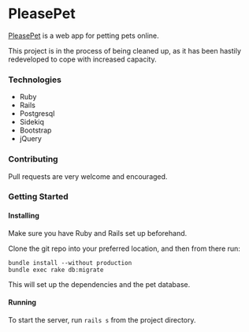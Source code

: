 # PleasePet

[PleasePet](https://please.pet) is a web app for petting pets online.

This project is in the process of being cleaned up, as it has been hastily redeveloped to cope with increased capacity.

### Technologies
* Ruby
* Rails
* Postgresql
* Sidekiq
* Bootstrap
* jQuery

### Contributing
Pull requests are very welcome and encouraged.

### Getting Started

#### Installing

Make sure you have Ruby and Rails set up beforehand.

Clone the git repo into your preferred location, and then from there run:
```
bundle install --without production
bundle exec rake db:migrate
```
This will set up the dependencies and the pet database. 

#### Running

To start the server, run `rails s` from the project directory.






 